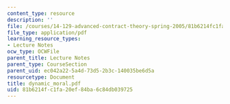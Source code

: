 ```yaml
---
content_type: resource
description: ''
file: /courses/14-129-advanced-contract-theory-spring-2005/81b6214fc1fa20ef84ba6c84db039725_dynamic_moral.pdf
file_type: application/pdf
learning_resource_types:
- Lecture Notes
ocw_type: OCWFile
parent_title: Lecture Notes
parent_type: CourseSection
parent_uid: ec042a22-5a4d-73d5-2b3c-140035be6d5a
resourcetype: Document
title: dynamic_moral.pdf
uid: 81b6214f-c1fa-20ef-84ba-6c84db039725
---
```

